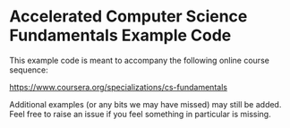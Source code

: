 # Accelerated Computer Science Fundamentals Example Code

This example code is meant to accompany the following online course sequence:

https://www.coursera.org/specializations/cs-fundamentals

Additional examples (or any bits we may have missed) may still be added. Feel free to raise an issue if you feel something in particular is missing.


